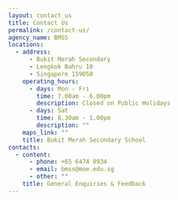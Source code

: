 ```yaml
---
layout: contact_us
title: Contact Us
permalink: /contact-us/
agency_name: BMSS
locations:
  - address:
      - Bukit Merah Secondary
      - Lengkok Bahru 10
      - Singapore 159050
    operating_hours:
      - days: Mon - Fri
        time: 7.00am - 6.00pm
        description: Closed on Public Holidays
      - days: Sat
        time: 8.30am - 1.00pm
        description: ""
    maps_link: ""
    title: Bukit Merah Secondary School
contacts:
  - content:
      - phone: +65 6474 8934
      - email: bmss@moe.edu.sg
      - other: ""
    title: General Enquiries & Feedback
---
```


